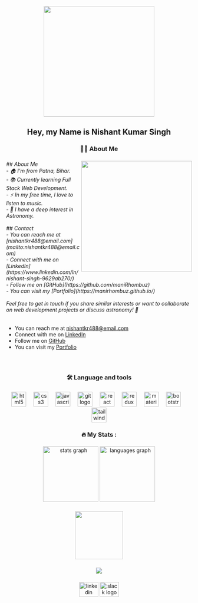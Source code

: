 <div align="center">
  <img height="300" src="https://user-images.githubusercontent.com/74038190/241765440-80728820-e06b-4f96-9c9e-9df46f0cc0a5.gif"  />
</div>

<h2 align="center">Hey, my Name is Nishant Kumar Singh</h2>

###

<h3 align="center">👩‍💻  About Me</h3>

###

<img align="right" height="300" src="https://user-images.githubusercontent.com/74038190/241764371-9d0fd0c4-5c7f-4122-b884-64a1e1685d2d.gif"  />

###

<h6 align="left">## About Me<br>- 🏠 I'm from Patna, Bihar.<br>- 📚 Currently learning Full Stack Web Development.<br>- ⚡ In my free time, I love to listen to music.<br>- 🔭 I have a deep interest in Astronomy.<br><br>## Contact<br>- You can reach me at [nishantkr488@email.com](mailto:nishantkr488@email.com)<br>- Connect with me on [LinkedIn](https://www.linkedin.com/in/nishant-singh-9629ab270/)<br>- Follow me on [GitHub](https://github.com/maniRhombuz)<br>- You can visit my [Portfolio](https://manirhombuz.github.io/)<br><br>Feel free to get in touch if you share similar interests or want to collaborate on web development projects or discuss astronomy! 🌌</h6>

- You can reach me at [nishantkr488@email.com](mailto:nishantkr488@email.com)
- Connect with me on [LinkedIn](https://www.linkedin.com/in/nishant-singh-9629ab270/)
- Follow me on [GitHub](https://github.com/maniRhombuz)
- You can visit my [Portfolio](https://manirhombuz.github.io/)

###

<br clear="both">

<h3 align="center">🛠 Language and tools</h3>

###

<div align="center">
  <img src="https://cdn.jsdelivr.net/gh/devicons/devicon/icons/html5/html5-original.svg" height="40" alt="html5 logo"  />
  <img width="12" />
  <img src="https://cdn.jsdelivr.net/gh/devicons/devicon/icons/css3/css3-original.svg" height="40" alt="css3 logo"  />
  <img width="12" />
  <img src="https://cdn.jsdelivr.net/gh/devicons/devicon/icons/javascript/javascript-original.svg" height="40" alt="javascript logo"  />
  <img width="12" />
  <img src="https://cdn.simpleicons.org/git/F05032" height="40" alt="git logo"  />
  <img width="12" />
  <img src="https://cdn.jsdelivr.net/gh/devicons/devicon/icons/react/react-original.svg" height="40" alt="react logo"  />
  <img width="12" />
  <img src="https://cdn.jsdelivr.net/gh/devicons/devicon/icons/redux/redux-original.svg" height="40" alt="redux logo"  />
  <img width="12" />
  <img src="https://cdn.simpleicons.org/mui/007FFF" height="40" alt="materialui logo"  />
  <img width="12" />
  <img src="https://cdn.simpleicons.org/bootstrap/7952B3" height="40" alt="bootstrap logo"  />
  <img width="12" />
  <img src="https://cdn.simpleicons.org/tailwindcss/06B6D4" height="40" alt="tailwindcss logo"  />
</div>

###

<h3 align="center">🔥   My Stats :</h3>

###

<div align="center">
  <img src="https://github-readme-stats.vercel.app/api?username=maniRhombuz&hide_title=false&hide_rank=false&show_icons=true&include_all_commits=true&count_private=true&disable_animations=false&theme=dracula&locale=en&hide_border=false&order=1" height="150" alt="stats graph"  />
  <img src="https://github-readme-stats.vercel.app/api/top-langs?username=maniRhombuz&locale=en&hide_title=false&layout=compact&card_width=320&langs_count=5&theme=dracula&hide_border=false&order=2" height="150" alt="languages graph"  />
</div>

###

<div align="center">
  <img height="130" src="https://ghchart.rshah.org/maniRhombuz"  />
</div>

###

<div align="center">
  <img src="https://visitor-badge.laobi.icu/badge?page_id=maniRhombuz.maniRhombuz&"  />
</div>

###


###

<div align="center">
  <img src="https://raw.githubusercontent.com/maurodesouza/profile-readme-generator/master/src/assets/icons/social/linkedin/default.svg" width="52" height="40" alt="linkedin logo"  />
  <img src="https://raw.githubusercontent.com/maurodesouza/profile-readme-generator/master/src/assets/icons/social/slack/default.svg" width="52" height="40" alt="slack logo"  />
</div>

###
